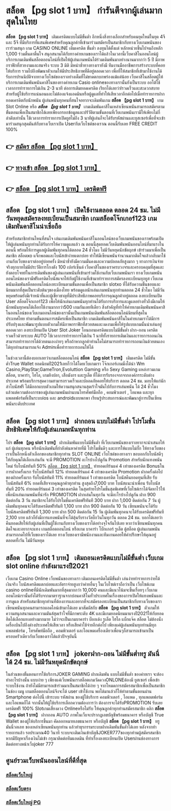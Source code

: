 # สล็อต 【pg slot 1 บาท】  กำรันตีจากผู้เล่นมากสุดในไทย 

**สล็อต 【pg slot 1 บาท】** เติมเครดิตแบบไม่มีขั้นต่ำ  อีกหนึ่งสิ่งทางเลือกสำหรับคนยุคใหม่ในยุค 4จี และ 5จี ที่มีบริการที่แสนพิเศษสำหรับคุณลูกค้าที่เข้ามาร่วมสมัครเป็นสมาชิกกับทางเว็บเกมพนันของเราร่วมสนุก เกม CASINO ONLINE เติมเครดิต ขั้นต่ำ ลงทุนได้ตั้งแต่ หลักหน่วยขึ้นไปจนถึงหลัก 1,000 ร่วมตื่นตาตื่นใจ สนุกสนานได้กับทางค่ายเกมของเราได้แล้วในเวลานี้เว็บคาสิโนออนไลน์ผู้บริการเกมเดิมพันสล็อตออนไลน์ที่เปิดให้ผู้เล่นเกมพนันได้ร่วมเดิมพันมาอย่างนานมากกว่า 5 ปี มีภาพกราฟิกที่สวยงามและสมจริง ระบบ 3 มิติ
มิหนำซ้ำทางทางเรายังมี ทีมงานมืออาชีพการสร้างระบบที่คอยให้บริการ  รวมไปถึงพัฒนาตัวเกมให้มีประสิทธิภาพที่ดีอยู่ตลอดเวลา เพื่อที่ให้สมาชิกที่เข้ามาใช้งานได้รับการปรนนิบัติจากทางเว็บไซต์ของเราอย่างเต็มที่ไม่ขาดตกบกพร่องแม้แต่น้อย เว็บคาสิโนสล็อตผู้ให้บริการเกมเดิมพันพนันคาสิโนของทางค่ายเกม Casio onlineของทางเรานั้นยังเป็นระบบ ออโต้ใช้เวลาการทำรายการไม่เกิน 2-3 นาที ต่อการเติมยอดเครดิต เรียกได้เลยว่าIรวดเร็วและสะดวกสบายสำหรับผู้ใช้บริการแน่นอนและไม่ต้องแจ้งแอดมินหรือผู้ดูแลที่ทำให้เสียเวลาอีกต่อไปเมื่อทำรายการฝากยอดเครดิตกับนักพนัน
ผู้เล่นพนันทุกคนที่สนใจอยากจะเดิมพันเกม **สล็อต 【pg slot 1 บาท】** เกม Slot Online หรือ ***สล็อต 【pg slot 1 บาท】*** เกมเดิมพันคาสิโนเหล่าเซียนพนันสามารถสมัครตามขั้นตอนเพื่อเป็นสมาชิกได้เลยเพียงกรอกข้อมูลและปรัวัติตามขั้นตอนที่เว็บเกมพนันเรามีให้เพียงไม่กี่ลำดับเท่านั้น ใช้เวลาการทำรายการเปิดยูสไม่ถึง 3 นาทีผู้เล่นก็จะได้รับรหัสผ่านและยูสเซอร์เพื่อที่จะเข้ามาร่วมสนุกสุดมันส์กับทางเว็บเราเปิด Userกับเว็บไซต์ของเราณ ตอนนี้รับเลย FREE CREDIT 100%

## 👉 [สมัคร สล็อต 【pg slot 1 บาท】](https://archa888.com/)
## 👉 [ทางเข้า สล็อต 【pg slot 1 บาท】](https://archa888.com/)
## 👉 [สล็อต 【pg slot 1 บาท】 เครดิตฟรี](https://archa888.com/)

## สล็อต 【pg slot 1 บาท】 เปิดใช้งานตลอด ตลอด 24 ชม. ไม่มีวันหยุดสมัครลงทะเบียนเป็นสมาชิก เกมสล็อตโจ๊กเกอร์123 เกมเดิมพันคาสิโนน่าเชื่อถือ

สำหรับสมาชิกท่านไหนที่สนใจ เล่นเกมเดิมพันพนันคาสิโนออนไลน์ของเว็บเกมพนันของเราพร้อมเปิดให้ผู้เล่นพนันทุกท่านได้รับการให้ความดูแลแล้ว ณ ตอนนี้สุดยอดเว็บเดิมพันพนันออนไลน์ที่มาแรงในตอนนี้ พร้อมให้การดูแลผู้เดิมพันทุกคนได้ตลอด 24 ชั่วโมง ไม่มีวันหยุดนักขัตฤกษ์ เข้าร่วมมาเพื่อเป็นสมาชิก สล็อตxo แจ็กพอตและโบนัสเข้าง่ายแตกบ่อย ทำให้มีเซียนพนันจำนวนมากติดใจแล้วกลับมาใช้งานกับเว็บของเราต่ออยู่บ่อยครั้ง มิหนำซ้ำยังมีความมั่นคงและความปลอดภัยสูงมาก ๆ ทางการเงินจ่ายจริงทุกบาทไม่มีประวัติการโกงตัง 100 เปอร์เซ็นต์ เว็บคาสิโนของเราครบวงจรและครอบคลุมที่สุดและยังตอบโจทย์ในการเดิมพันของผู้เล่นเกมพนันที่เข้ามาร่วมใช้งานกับเว็บเกมพนันเรา
ทางเว็บเกมพนันออนไลน์ของเรามีฟรีเครดิตโบนัสแจกให้กับผู้ใช้งานที่เข้ามาทำรายการสมัครลงทะเบียนทุกยูส เว็บเกมพนันเดิมพันสล็อตออนไลน์ลงทะเบียนตามขั้นตอนเพื่อเป็นสมาชิก slotxo ที่ได้รับความชื่นชอบและนิยมมากที่สุดเป็นระดับต้นๆของเมืองไทย พร้อมดูแลนักเล่นเกมพนันทุกท่านตลอด 24 ชั่วโมง ไม่มีวันหยุดพร้อมยังมีเจ้าหน้าที่และผู้เชี่ยวชาญที่มีประสิทธิภาพคอยบริการคุณลูกค้าอยู่ตลอด ลงทะเบียนเปิด User สล็อตโจ๊กเกอร์123 เพื่อให้นักเล่นเกมพนันทุกท่านได้รับการบริการและดูแลอย่างทั่วถึงมีเกมให้นักพนันทุกคนได้เลือกใช้งานมากกว่า500 เกมกันเลยทีเดียว
สิ่งสำคัญที่ทำให้ค่ายเกมเดิมพันพนันคาสิโนออนไลน์ของเว็บเกมออนไลน์ของเรานั้นเป็นเกมพนันเดิมพันสล็อตออนไลน์นิยมที่สุดในประเทศไทย ทำตามขั้นตอนการสมัครเพื่อเป็นสมาชิก  เกมเดิมพันพนันคาสิโนในค่ายเกมเราได้มีการปรับปรุงและพัฒนารูปแบบตัวเกมให้มีภาพกราฟิกที่สวยสดและงดงามเพื่อให้รูปแบบเกมนั้นน่าเล่นอยู่ตลอดเวลา ลงทะเบียนเปิด User Slot Joker โอนถอนเครดิตแบบไม่มีขั้นต่ำ ฝาก-ถอน เครดิตรวดเร็วด้วยระบบ AUTO ใช้เวลาการทำรายการไม่เกิน 1 นาทีทั้งรายการเติมเงินและรายการถอนเงินสามารถทำรายการได้ด้วยตนเองง่ายๆ หรือถ้าหากลูกค้าท่านใดไม่สามารถทำรายการถอนเงินด้วยตนเองได้ทุกท่านสามารถแจ้ง Adminเพื่อทำรายการถอนให้ได้

ในช่วงเวลานี้ต้องบอกเลยว่าเกมสล็อตออนไลน์ **สล็อต 【pg slot 1 บาท】** เติมเครดิต ไม่มีขั้นต่ำTrue Wallet ยอดนิยมปี2021เลยก็ว่าได้โดยเว็บเกมเรา โจ๊กเกอร์เกมมิ่งได้นำ  Wm Casino,PlayStar,GameTron,Evoluttion Gaming หรือ Sexy Gaming แหล่งรวมเกมสล็อต, บาคาร่า, ไฮโล, เกมยิงปลา, เสือมังกร และรูเล็ต ที่ได้การรับรองจากจากองค์กรระดับต่างประเทศ พร้อมบริการสุดความสามารถรวดเร็วและปลอดภัยคอยให้บริการ ตลอด 24 ชม. มอบให้แก่นักล่าโบนัสฟรี ได้มีออกแบบตัวเกมให้ความสนุกสนานสุดเร้าใจมันไปกับการเล่นพนัน ได้ 24 ชั่วโมง แล้วแต่ความต้องการของผู้เล่นเกมพนันผ่านบนโทรศัพท์มือถือ , คอมพิวเตอร์ , ไอแพด และทุกแพลตฟอร์มที่เป็นระบบios และ androidแบบพกพา เรียนรู้ประสบการณ์และพัฒนาสู่การเป็นเซียนพนันระดับประเทศ

## สล็อต 【pg slot 1 บาท】 ฝากถอน แบบไม่มีขั้นต่ำ โปรโมชั่นสิทธิพิเศษให้กับผู้เล่นเกมพนันทุกท่าน

โปร **สล็อต 【pg slot 1 บาท】** ฝากเดิมพันแบบไม่มีขั้นต่ำ ที่เว็บเกมพนันของเราอยากจะนำเสนอให้แก่  ผู้เล่นทุกคน หรือนักเดิมพันที่กำลังค้นหาค่ายที่มี โปรโมชั่นดีๆ และการให้แบบไม่กั๊ก ให้ทางเว็บของเราเป็นอีกหนึ่งตัวเลือกของสมาชิกทุกท่าน SLOT ONLINE เว็บไซต์ของทางเรา ขอบอกกับโบนัสดีๆ ให้กับคุณได้เลือกเล่นกัน จะมี PROMOTION อะไรบ้างไปดูกัน
 Promotion สำหรับนักแทงพนันใหม่ รับโบนัสทันที 50% [สล็อต 【pg slot 1 บาท】](https://archa888.com/) ทำยอดเทิร์นแค่ 4 เท่าของเครดิต
Bonusในการฝากครั้งแรก รับโบนัสทันที 12% ทำยอดเทิร์นแค่ 4 เท่าของเครดิต
 Promotion ฝากครั้งต่อไปของฝากครั้งแรก รับโบนัสทันที 11% ทำยอดเทิร์นแค่ 1 เท่าของเครดิต
โบนัสคืนยอดทุนที่เสีย รับโบนัสทันที 6% ยอดที่เสียจากคุณลูกค้าทุกท่าน สูงสุดถึง7,000 บาท
โบนัสแนะนำเพื่อน รับโบนัสทันที 20% ทำยอดเทิร์นแค่ 3 เท่าของเครดิต
ในสุดท้ายโปรโมชั่นสุดพิเศษที่เว็บไซต์เราได้จัดหาไว้ให้เพื่อนักเล่นเกมพนันที่น่ารัก  PROMOTION ฝากเล่นในทุกวัน จะมีอะไรบ้างไปดูกัน
ฝาก 900 ติดต่อกัน 3 วัน สมาชิกจะได้รับโปรโมชั่นเครดิตฟรีทันที 300 บาท
ฝาก 1,000 ติดต่อกัน 7 วัน ผู้เดิมพันทุกคนจะได้รับเครดิตฟรีทันที 1,100 บาท
ฝาก 900 ติดต่อกัน 10 วัน เซียนพนันจะได้รับโบนัสเครดิตฟรีทันที 1,300 บาท
ฝาก 500 ติดต่อกัน 15 วัน ผู้เดิมพันทุกคนจะได้รับเครดิตฟรีทันที 2,100 บาท
แล้วก็ยังมีการแทงพนันที่จะได้ลุ้นรับรางวัลบิ๊กวินในทุกวัน ตลอด 24 ชม. บอกได้เลยว่าคืนยอดเสียให้กับผู้เล่นที่เป็นผู้ใช้งานกับทางเว็บของเราได้อย่างจุใจกันไปเลย หากว่าเซียนพนันทุกคนติดใจและอยากจะแทง เกมสล็อตออนไลน์ หรือเกม บาคาร่า โป๊กเกอร์ รูเล็ต ตู้สล็อต ผู้เล่นเกมพนันสามารถกดไปที่เว็บของเราได้เลย ทางเว็บของเรามีพนักงานและทีมงานคอยให้คำปรึกษาให้คุณอยู่ ตลอดทั้งวัน ไม่มีวันหยุด

## สล็อต 【pg slot 1 บาท】 เติมถอนเครดิตแบบไม่มีขั้นต่ำ  เว็บเกม slot online กำลังมาแรงปี2021

เว็บเกม  Casino Online เว็บพนันของทางเรา เติมถอนเครดิตไม่มีขั้นต่ำ เล่นง่ายทำรายการง่ายได้เงินจริง โบนัสเครดิตแตกบ่อยและอัตราจ่ายสูงกว่าค่ายอื่นๆ ในเว็บไซต์เราถือว่าเป็น เว็บไซต์เกม casino onlineที่มีนักเดิมพันมากที่สุดมากกว่า 10,000 คนและมีแนวโน้มจะขึ้นเรื่อยๆ เว็บเกมออนไลน์เรานั้นยังได้รับจากมาตราฐานจากบ่อนคาสิโนทั่วประเทศในเรื่องของการเปิดให้แทงพนันและการดูแล สำหรับสมาชิกทุกท่านที่ต้องการและอยากที่จะสมัครลงทะเบียนเป็นสมาชิกกับทางเว็บของเรา เซียนพนันทุกคนสามารถแอดไลน์เข้ามาได้เลย
	มาสัมผัสกับ **สล็อต 【pg slot 1 บาท】** ตัวเกมให้ความสนุกสนานและความมันส์สุดเร้าใจที่มีภาพระดับ 4K และมีเกมยอดนิยมมาแรงปี2021ให้กับยอดฮิตได้เลือกแทงอย่างมากมาย  ไม่ว่าจะเป็นเกมบาคาร่า ป๊อกเด้ง รูเล็ต ไฮโล แบ็กแจ๊ค สล็อต ไม่ต้องนั่งเครื่องบินไปถึงต่างประเทศให้เสียเวลา หรือเสียค่าใช้จ่ายอีกต่อไป เพียงแค่ผู้เล่นพนันทุกท่านมีทุกแพลตฟอร์ม , โทรศัพท์มือถือ , คอมพิวเตอร์ และไอแพดเครื่องเดียวเพื่อนๆก็สามารถเข้ามาเป็นครอบครัวเดียวกับเว็บของเราได้แล้วปัจจุบันนี้

## สล็อต 【pg slot 1 บาท】 jokerฝาก-ถอน ไม่มีขั้นต่ำทรู มันนี่ได้ 24 ชม. ไม่มีวันหยุดนักขัตฤกษ์

ในส่วนของขั้นตอนการใช้บริการJOKER GAMING ฝากเดิมพัน แบบไม่มีขั้นต่ำ ของค่ายเรา จะต้องทำอะไรบ้างนั้น แบบง่าย ๆ เพียงแค่เว็บพนันเราสล็อตเกมวัดดวงONLONEต้องมี ยูสเซอร์ เพื่อเข้าระบบใช้งาน ถ้ายังไม่มีสามารถเข้าร่วมมาเป็นสมาชิกได้ง่าย ๆ จากโหมดการสมัครสมาชิกเพื่อเป็นสมาชิกในช่อง เมนู เกมสล็อตออนไลน์จึงจะได้ user เข้าใช้งาน พอได้มาแล้วก็ให้ทำตามขั้นตอนผ่าน Smartphone ต่อไปนี้
เข้าระบบ รหัสผ่าน  ของผู้ใช้บริการ คอมพิวเตอร์ , ไอแพด , ทุกแพลตฟอร์ม และไอแพดก็ได้
จากนั้นให้ผู้ใช้บริการเลือกความต้องการว่า ต้องการจะได้รับPROMOTION รับเลยเครดิตฟรี 100% Slotเกมเสี่ยงดวง Onlineหรือไม่รับ
ให้คุณลูกค้าทุกท่านสมัครสมาชิก คลิก **สล็อต 【pg slot 1 บาท】** ฝากถอน AUTO ภาพในเว็บจะปรากฏเลขบัญชีพร้อมธนาคาร หรือบัญชี True Wallet ของผู้ให้บริการขึ้นมา
คัดลอกหมายเลขธนาคาร หรือบัญชี **สล็อต 【pg slot 1 บาท】** ทรู มันนี่วอเลท ของเหล่าเซียนพนันทุกท่าน แล้วทำธุรกรรมระบบฝากเดิมพันขั้นต่ำได้เลย
หลังจากทำรายการแล้ว รอประมาณ40 วินาที ระบบจะเติมเงินเข้าบัญชีJOKER777ของทุกท่านผู้สมัครสมาชิก
หากมีปัญหาเรื่องเงินไม่เข้า กรุณาติดต่อทีมแอดมิน ที่ทำเรื่องลงทะเบียนเปิด Userผ่านช่องทางการติดต่อทางหน้าเว็บjoker 777

## ศูนย์รวมเว็บพนันออนไลน์ที่ดีที่สุด

### [สล็อตเว็บใหญ่](https://archa888.com/)
### [สล็อตเว็บตรง](https://slot168boy.com/)
### [สล็อตเว็บใหญ่ PG](https://archa888.com/)
